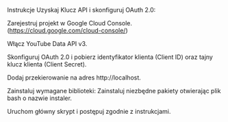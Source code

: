 Instrukcje
Uzyskaj Klucz API i skonfiguruj OAuth 2.0:

Zarejestruj projekt w Google Cloud Console. (https://cloud.google.com/cloud-console/)

Włącz YouTube Data API v3.

Skonfiguruj OAuth 2.0 i pobierz identyfikator klienta (Client ID) oraz tajny klucz klienta (Client Secret).

Dodaj przekierowanie na adres http://localhost.

Zainstaluj wymagane biblioteki: Zainstaluj niezbędne pakiety otwierając plik bash o nazwie instaler.

Uruchom główny skrypt i postępuj zgodnie z instrukcjami.

